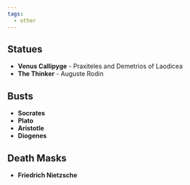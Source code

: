 ```yaml
---
tags:
  - other
---
```


## Statues
- **Venus Callipyge** - Praxiteles and Demetrios of Laodicea
- **The Thinker** - Auguste Rodin
## Busts
- **Socrates**
- **Plato**
- **Aristotle**
- **Diogenes**
## Death Masks
- **Friedrich Nietzsche**
